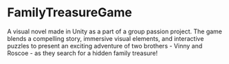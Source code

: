 # FamilyTreasureGame
A visual novel made in Unity as a part of a group passion project. The game blends a compelling story, immersive visual elements, and interactive puzzles to present an exciting adventure of two brothers - Vinny and Roscoe - as they search for a hidden family treasure!
